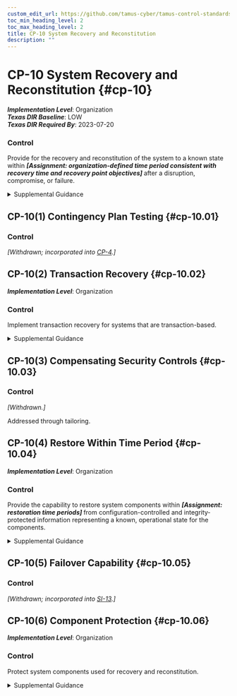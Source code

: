 ```yaml
---
custom_edit_url: https://github.com/tamus-cyber/tamus-control-standards/tree/main/content/tamus.edu/TAMUS_profile.yaml
toc_min_heading_level: 2
toc_max_heading_level: 2
title: CP-10 System Recovery and Reconstitution
description: ""
---
```


# CP-10 System Recovery and Reconstitution {#cp-10}

_**Implementation Level**_: Organization\
_**Texas DIR Baseline**_: LOW\
_**Texas DIR Required By**_: 2023-07-20

### Control

Provide for the recovery and reconstitution of the system to a known state within <strong title="cp-10_prm_1"> <em>[Assignment: organization-defined time period consistent with recovery time and recovery point objectives]</em> </strong> after a disruption, compromise, or failure.


<details><summary>Supplemental Guidance</summary>Recovery is executing contingency plan activities to restore organizational mission and business functions. Reconstitution takes place following recovery and includes activities for returning systems to fully operational states. Recovery and reconstitution operations reflect mission and business priorities; recovery point, recovery time, and reconstitution objectives; and organizational metrics consistent with contingency plan requirements. Reconstitution includes the deactivation of interim system capabilities that may have been needed during recovery operations. Reconstitution also includes assessments of fully restored system capabilities, reestablishment of continuous monitoring activities, system reauthorization (if required), and activities to prepare the system and organization for future disruptions, breaches, compromises, or failures. Recovery and reconstitution capabilities can include automated mechanisms and manual procedures. Organizations establish recovery time and recovery point objectives as part of contingency planning.</details>


## CP-10(1) Contingency Plan Testing {#cp-10.01}

### Control

<em>[Withdrawn; incorporated into [CP-4](/catalog/cp/cp-04).]</em>



## CP-10(2) Transaction Recovery {#cp-10.02}

_**Implementation Level**_: Organization

### Control

Implement transaction recovery for systems that are transaction-based.


<details><summary>Supplemental Guidance</summary>Transaction-based systems include database management systems and transaction processing systems. Mechanisms supporting transaction recovery include transaction rollback and transaction journaling.</details>


## CP-10(3) Compensating Security Controls {#cp-10.03}

### Control

<em>[Withdrawn.]</em>

Addressed through tailoring.



## CP-10(4) Restore Within Time Period {#cp-10.04}

_**Implementation Level**_: Organization

### Control

Provide the capability to restore system components within <strong title="cp-10.04_odp"> <em>[Assignment: restoration time periods]</em> </strong> from configuration-controlled and integrity-protected information representing a known, operational state for the components.


<details><summary>Supplemental Guidance</summary>Restoration of system components includes reimaging, which restores the components to known, operational states.</details>


## CP-10(5) Failover Capability {#cp-10.05}

### Control

<em>[Withdrawn; incorporated into [SI-13](/catalog/si/si-13).]</em>



## CP-10(6) Component Protection {#cp-10.06}

_**Implementation Level**_: Organization

### Control

Protect system components used for recovery and reconstitution.


<details><summary>Supplemental Guidance</summary>Protection of system recovery and reconstitution components (i.e., hardware, firmware, and software) includes physical and technical controls. Backup and restoration components used for recovery and reconstitution include router tables, compilers, and other system software.</details>
